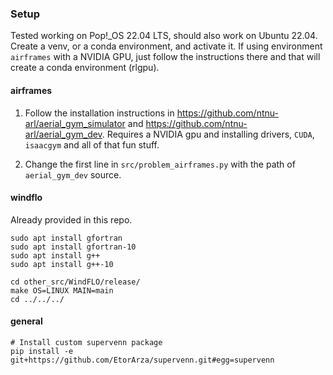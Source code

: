 ### Setup

Tested working on Pop!_OS 22.04 LTS, should also work on Ubuntu 22.04. Create a venv, or a conda environment, and activate it. If using environment `airframes` with a NVIDIA GPU, just follow the instructions there and that will create a conda environment (rlgpu).


#### airframes

1) Follow the installation instructions in
https://github.com/ntnu-arl/aerial_gym_simulator and https://github.com/ntnu-arl/aerial_gym_dev. Requires a NVIDIA gpu and installing drivers, `CUDA`, `isaacgym` and all of that fun stuff.

2) Change the first line in `src/problem_airframes.py` with the path of `aerial_gym_dev` source.


#### windflo

Already provided in this repo.
```
sudo apt install gfortran
sudo apt install gfortran-10
sudo apt install g++
sudo apt install g++-10

cd other_src/WindFLO/release/
make OS=LINUX MAIN=main
cd ../../../
```

#### general

```
# Install custom supervenn package
pip install -e git+https://github.com/EtorArza/supervenn.git#egg=supervenn
```

